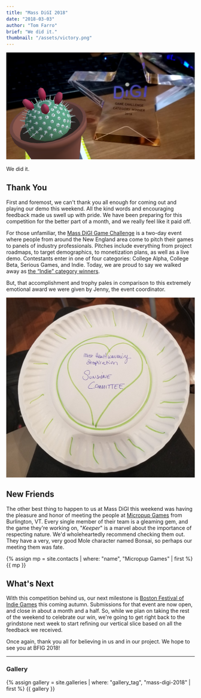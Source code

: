 ```yaml
---
title: "Mass DiGI 2018"
date: "2018-03-03"
author: "Tom Farro"
brief: "We did it."
thumbnail: "/assets/victory.png"
---
```


![victory](../assets/victory.png)

We did it.

<!--more-->

## Thank You

First and foremost, we can't thank you all enough for coming out and playing our demo this weekend. All the kind words and encouraging feedback made us swell up with pride. We have been preparing for this competition for the better part of a month, and we really feel like it paid off.

For those unfamiliar, the [Mass DiGI Game Challenge][massdigi] is a two-day event where people from around the New England area come to pitch their games to panels of industry professionals. Pitches include everything from project roadmaps, to target demographics, to monetization plans, as well as a live demo. Contestants enter in one of four categories: College Alpha, College Beta, Serious Games, and Indie. Today, we are proud to say we walked away as [the “Indie” category winners][winner].

But, that accomplishment and trophy pales in comparison to this extremely emotional award we were given by Jenny, the event coordinator.

![heartfelt](../assets/gallery/mass-digi-2018/8.jpg)

## New Friends

The other best thing to happen to us at Mass DiGI this weekend was having the pleasure and honor of meeting the people at [Micropup Games][micropup] from Burlington, VT. Every single member of their team is a gleaming gem, and the game they're working on, "<i>Keeper</i>" is a marvel about the importance of respecting nature. We'd wholeheartedly recommend checking them out. They have a very, very good Mole character named Bonsai, so perhaps our meeting them was fate.

<div class="contact">
{% assign mp = site.contacts | where: "name", "Micropup Games" | first %}
{{ mp }}
</div>

## What's Next

With this competition behind us, our next milestone is [Boston Festival of Indie Games][bfig] this coming autumn. Submissions for that event are now open, and close in about a month and a half. So, while we plan on taking the rest of the weekend to celebrate our win, we're going to get right back to the grindstone next week to start refining our vertical slice based on all the feedback we received. 

Once again, thank you all for believing in us and in our project. We hope to see you at BFIG 2018!


<div>
  <hr>
  <h3>Gallery</h3>
  {% assign gallery = site.galleries | where: "gallery_tag", "mass-digi-2018" | first %}
  {{ gallery }}
</div>

[massdigi]: https://www.massdigi.org/gamechallenge/
[winner]: https://www.massdigi.org/sip-blog/2018-massdigi-game-challenge-winners-3-3-18/
[micropup]: https://twitter.com/MicropupGames
[bfig]: https://www.bostonfig.com/